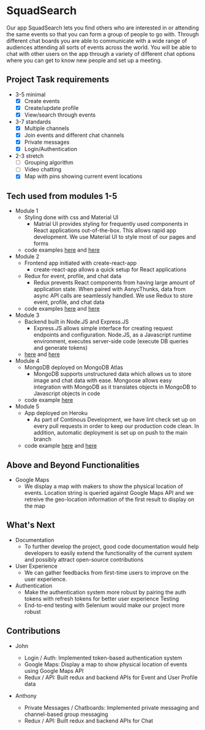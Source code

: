 # SquadSearch

Our app SquadSearch lets you find others who are interested in or attending the same events so that you can form a group of people to go with. Through different chat boards you are able to communicate with a wide range of audiences attending all sorts of events across the world. You will be able to chat with other users on the app through a variety of different chat options where you can get to know new people and set up a meeting.

## Project Task requirements
- 3-5 minimal
  - [x] Create events 
  - [x] Create/update profile
  - [x] View/search through events
- 3-7 standards
  - [x] Multiple channels
  - [x] Join events and different chat channels
  - [X] Private messages
  - [x] Login/Authentication
- 2-3 stretch
  - [ ] Grouping algorithm
  - [ ] Video chatting
  - [x] Map with pins showing current event locations

## Tech used from modules 1-5
- Module 1
  - Styling done with css and Material UI
    - Matrial UI provides styling for frequently used components in React applications out-of-the-box. This allows rapid app development. We use Material UI to style most of our pages and forms
  - code examples [here](https://github.com/shinhs0506/SquadSearch/blob/main/frontend/src/components/eventCard/eventCard.css) and [here](https://github.com/shinhs0506/SquadSearch/blob/main/frontend/src/components/loginForm/SignInSide.jsx#L41)
- Module 2
  - Frontend app initiated with create-react-app
    - create-react-app allows a quick setup for React applications
  - Redux for event, profile, and chat data
    - Redux prevents React components from having large amount of application state. When paired with AsnycThunks, data from async API calls are seamlessly handled. We use Redux to store event, profile, and chat data
  - code examples [here](https://github.com/shinhs0506/SquadSearch/blob/main/frontend/src/redux/store.jsx) and [here](https://github.com/shinhs0506/SquadSearch/blob/main/frontend/src/redux/slices/authSlice.js)
- Module 3
  - Backend built in Node.JS and Express.JS
    - Express.JS allows simple interface for creating request endpoints and configuration. Node.JS, as a Javascript runtime environment, executes server-side code (execute DB queries and generate tokens)
  - [here](https://github.com/shinhs0506/SquadSearch/blob/main/backend/index.js) and [here](https://github.com/shinhs0506/SquadSearch/blob/main/backend/controllers/authController.js)
- Module 4
  - MongoDB deployed on MongoDB Atlas
    - MongoDB supports unstructured data which allows us to store image and chat data with ease. Mongoose allows easy integration with MongoDB as it translates objects in MongoDB to Javascript objects in code
  - code example [here](https://github.com/shinhs0506/SquadSearch/blob/main/backend/models/chat.js)
- Module 5
  - App deployed on Heroku
    - As part of Continous Development, we have lint check set up on every pull requests in order to keep our production code clean. In addition, automatic deployment is set up on push to the main branch
  - code example [here](https://github.com/shinhs0506/SquadSearch/blob/main/.github/workflows/deploy.yaml) and [here](https://github.com/shinhs0506/SquadSearch/blob/main/.github/workflows/deploy.yaml)

## Above and Beyond Functionalities
- Google Maps
  - We display a map with makers to show the physical location of events. Location string is queried against Google Maps API and we retreive the geo-location information of the first result to display on the map


## What's Next
- Documentation
  - To further develop the project, good code documentation would help developers to easily extend the functionality of the current system and possibly attract open-source contributions
- User Experience
  - We can gather feedbacks from first-time users to improve on the user experience.
- Authentication
  - Make the authentication system more robust by pairing the auth tokens with refresh tokens for better user experience
  Testing
  - End-to-end testing with Selenium would make our project more robust


## Contributions
- John
   - Login / Auth: Implemented token-based authentication system
   - Google Maps: Display a map to show physical location of events using Google Maps API
   - Redux / API: Built redux and backend APIs for Event and User Profile data 
   
 - Anthony
   - Private Messages / Chatboards: Implemented private messaging and channel-based group messaging
   - Redux / API: Built redux and backend APIs for Chat
